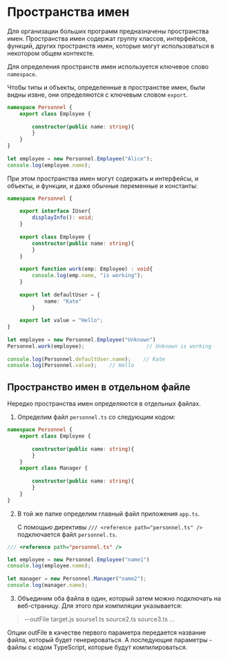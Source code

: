 # Пространства имен

Для организации больших программ предназначены пространства имен. Пространства имен содержат группу классов, интерфейсов, функций, других пространств имен, которые могут использоваться в некотором общем контексте.

Для определения пространств имен используется ключевое слово `namespace`.

Чтобы типы и объекты, определенные в пространстве имен, были видны извне, они определяются с ключевым словом `export`.

```ts
namespace Personnel {
    export class Employee {
     
        constructor(public name: string){
        }
    }
}
 
let employee = new Personnel.Employee("Alice");
console.log(employee.name);
```

При этом пространства имен могут содержать и интерфейсы, и объекты, и функции, и даже обычные переменные и константы:

```ts
namespace Personnel {
 
    export interface IUser{
        displayInfo(): void;
    }
     
    export class Employee {
        constructor(public name: string){
        }
    }
     
    export function work(emp: Employee) : void{
        console.log(emp.name, "is working");
    }
     
    export let defaultUser = { 
            name: "Kate" 
        }
     
    export let value = "Hello";
}
 
let employee = new Personnel.Employee("Unknown")
Personnel.work(employee);                    // Unknown is working
 
console.log(Personnel.defaultUser.name);    // Kate
console.log(Personnel.value);    // Hello
```

## Пространство имен в отдельном файле

Нередко пространства имен определяются в отдельных файлах.

1. Определим файл `personnel.ts` со следующим кодом:

```ts
namespace Personnel {
    export class Employee {
     
        constructor(public name: string){
        }
    }
    export class Manager {
     
        constructor(public name: string){
        }
    }
}
```

2. В той же папке определим главный файл приложения `app.ts`.

   С помощью директивы `/// <reference path="personnel.ts" />` подключается файл `personnel.ts`.

```ts
/// <reference path="personnel.ts" />

let employee = new Personnel.Employee("name1")
console.log(employee.name);
 
let manager = new Personnel.Manager("name2");
console.log(manager.name);
```

3. Объединим оба файла в один, который затем можно подключать на веб-страницу. Для этого при компиляции указывается:

> --outFile target.js sourse1.ts source2.ts source3.ts ...

Опции outFile в качестве первого параметра передается название файла, который будет генерироваться. А последующие параметры - файлы с кодом TypeScript, которые будут компилироваться.